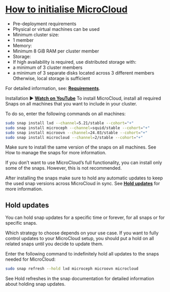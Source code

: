 # **[How to initialise MicroCloud](https://documentation.ubuntu.com/microcloud/stable/microcloud/how-to/initialise/)**

- Pre-deployment requirements
- Physical or virtual machines can be used
- Minimum cluster size:
- 1 member
- Memory:
- Minimum 8 GiB RAM per cluster member
- Storage:
- If high availability is required, use distributed storage with:
- a minimum of 3 cluster members
- a minimum of 3 separate disks located across 3 different members
Otherwise, local storage is sufficient

For detailed information, see: **[Requirements](https://documentation.ubuntu.com/microcloud/stable/microcloud/reference/#reference-requirements)**.

Installation
▶
**[Watch on YouTube](https://www.youtube.com/watch?v=M0y0hQ16YuE)**
To install MicroCloud, install all required Snaps on all machines that you want to include in your cluster.

To do so, enter the following commands on all machines:

```bash
sudo snap install lxd --channel=5.21/stable --cohort="+"
sudo snap install microceph --channel=squid/stable --cohort="+"
sudo snap install microovn --channel=24.03/stable --cohort="+"
sudo snap install microcloud --channel=2/stable --cohort="+"
```

Make sure to install the same version of the snaps on all machines. See How to manage the snaps for more information.

If you don’t want to use MicroCloud’s full functionality, you can install only some of the snaps. However, this is not recommended.

After installing the snaps make sure to hold any automatic updates to keep the used snap versions across MicroCloud in sync. See **[Hold updates](https://documentation.ubuntu.com/microcloud/stable/microcloud/how-to/snaps/#howto-snap-hold-updates)** for more information.

## Hold updates

You can hold snap updates for a specific time or forever, for all snaps or for specific snaps.

Which strategy to choose depends on your use case. If you want to fully control updates to your MicroCloud setup, you should put a hold on all related snaps until you decide to update them.

Enter the following command to indefinitely hold all updates to the snaps needed for MicroCloud:

```bash
sudo snap refresh --hold lxd microceph microovn microcloud
```

See Hold refreshes in the snap documentation for detailed information about holding snap updates.
